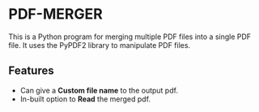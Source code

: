 # PDF-MERGER

This is a Python program for merging multiple PDF files into a single PDF file. It uses the PyPDF2 library to manipulate PDF files.

## Features

- Can give a **Custom file name** to the output pdf.
- In-built option to **Read** the merged pdf.

